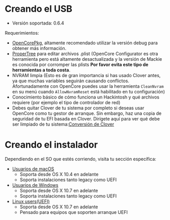 # Creando el USB

* Versión soportada: 0.6.4

Requerimientos:

* [OpenCorePkg](https://github.com/acidanthera/OpenCorePkg/releases), altamente recomendado utilizar la versión debug para obtener más información.
* [ProperTree](https://github.com/corpnewt/ProperTree) para editar archivos .plist (OpenCore Configurator es otra herramienta pero está altamente desactualizada y la versión de Mackie es conocida por corromper las plists **Por favor  evita este tipo de herramientas a toda costa**.
* NVRAM limpia (Esto es de gran importancia si has usado Clover antes, ya que muchas variables seguirán causando conflictos. Afortunadamente con OpenCore puedes usar la herramienta `CleanNvram` en su menú cuando `AllowNvramReset` está habilitado en tu configuración)
* Conocimiento básico de cómo funciona un Hackintosh y qué archivos requiere (por ejemplo el tipo de controlador de red) 
* Debes quitar Clover de tu sistema por completo si deseas usar OpenCore como tu gestor de arranque. Sin embargo, haz una copia de seguridad de tu EFI basada en Clover. Dirígete aquí para ver qué debe ser limpiado de tu sistema:[Conversión de Clover](https://github.com/dortania/OpenCore-Install-Guide/tree/master/clover-conversion)

# Creando el instalador

Dependiendo en el SO que estés corriendo, visita tu sección específica:

* [Usuarios de macOS](/installer-guide/mac-install.md)
  * Soporta desde OS X 10.4 en adelante
  * Soporta instalaciones tanto legacy como UEFI
* [Usuarios de Windows](/installer-guide/winblows-install.md)
  * Soporta desde OS X 10.7 en adelante
  * Soporta instalaciones tanto legacy como UEFI
* [Linux users(UEFI)](../installer-guide/linux-install.md)
  * Soporta desde OS X 10.7 en adelante
  * Pensado para equipos que soporten arranque UEFI